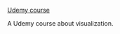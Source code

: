 [Udemy course](https://www.udemy.com/complete-course-on-data-visualization-matplotlib-and-python/learn/v4/overview)

A Udemy course about visualization.
